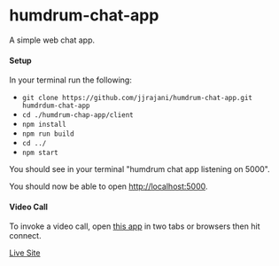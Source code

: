 # humdrum-chat-app

A simple web chat app.

#### Setup

In your terminal run the following:

- `git clone https://github.com/jjrajani/humdrum-chat-app.git humdrdum-chat-app`
- `cd ./humdrum-chap-app/client`
- `npm install`
- `npm run build`
- `cd ../`
- `npm start`

You should see in your terminal "humdrum chat app listening on 5000".

You should now be able to open [http://localhost:5000](http://localhost:5000).

#### Video Call

To invoke a video call, open [this app](http://localhost:5000) in two tabs or browsers then hit connect.

[Live Site](https://humdrum-chat-app.herokuapp.com/)
